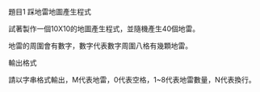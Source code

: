 題目1 踩地雷地圖產生程式

試著製作一個10X10的地圖產生程式，並隨機產生40個地雷。

地雷的周圍會有數字，數字代表數字周圍八格有幾顆地雷。

輸出格式

請以字串格式輸出，M代表地雷，0代表空格，1~8代表地雷數量，N代表換行。
